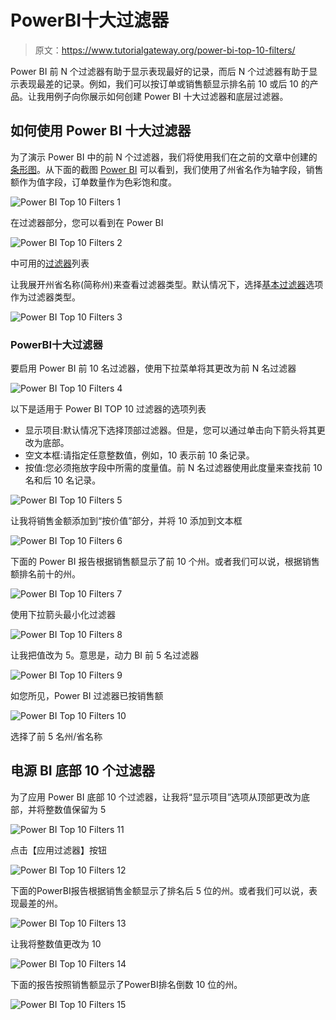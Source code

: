 # PowerBI十大过滤器

> 原文：<https://www.tutorialgateway.org/power-bi-top-10-filters/>

Power BI 前 N 个过滤器有助于显示表现最好的记录，而后 N 个过滤器有助于显示表现最差的记录。例如，我们可以按订单或销售额显示排名前 10 或后 10 的产品。让我用例子向你展示如何创建 Power BI 十大过滤器和底层过滤器。

## 如何使用 Power BI 十大过滤器

为了演示 Power BI 中的前 N 个过滤器，我们将使用我们在之前的文章中创建的[条形图](https://www.tutorialgateway.org/power-bi-bar-chart/)。从下面的截图 [Power BI](https://www.tutorialgateway.org/power-bi-tutorial/) 可以看到，我们使用了州省名作为轴字段，销售额作为值字段，订单数量作为色彩饱和度。

![Power BI Top 10 Filters 1](img/8c0b394def0534b20b26ecf0abfb4a19.png)

在过滤器部分，您可以看到在 Power BI

![Power BI Top 10 Filters 2](img/d9a62d14f557cb5ec01f7cef454feb1f.png)

中可用的[过滤器](https://www.tutorialgateway.org/power-bi-basic-filters/)列表

让我展开州省名称(简称州)来查看过滤器类型。默认情况下，选择[基本过滤器](https://www.tutorialgateway.org/power-bi-basic-filters/)选项作为过滤器类型。

![Power BI Top 10 Filters 3](img/12bc582b2ed6cbb6537f1a0c8c63e8f3.png)

### PowerBI十大过滤器

要启用 Power BI 前 10 名过滤器，使用下拉菜单将其更改为前 N 名过滤器

![Power BI Top 10 Filters 4](img/1d26056eff692d03651a88107a24423a.png)

以下是适用于 Power BI TOP 10 过滤器的选项列表

*   显示项目:默认情况下选择顶部过滤器。但是，您可以通过单击向下箭头将其更改为底部。
*   空文本框:请指定任意整数值，例如，10 表示前 10 条记录。
*   按值:您必须拖放字段中所需的度量值。前 N 名过滤器使用此度量来查找前 10 名和后 10 名记录。

![Power BI Top 10 Filters 5](img/e761a9c4dd668bfcea86e4e3aaec4509.png)

让我将销售金额添加到“按价值”部分，并将 10 添加到文本框

![Power BI Top 10 Filters 6](img/4986c7785eab1fd4118c3ecfab81e0f7.png)

下面的 Power BI 报告根据销售额显示了前 10 个州。或者我们可以说，根据销售额排名前十的州。

![Power BI Top 10 Filters 7](img/e7a70d701a7bd9e0ed3c054aab6eab0c.png)

使用下拉箭头最小化过滤器

![Power BI Top 10 Filters 8](img/8d6a1b0b3c6add361669194214e93e63.png)

让我把值改为 5。意思是，动力 BI 前 5 名过滤器

![Power BI Top 10 Filters 9](img/3ddb8fcc11a80d418cd55ddc2d999f96.png)

如您所见，Power BI 过滤器已按销售额

![Power BI Top 10 Filters 10](img/22922989dc367f5a234f2976ce5dad30.png)

选择了前 5 名州/省名称

## 电源 BI 底部 10 个过滤器

为了应用 Power BI 底部 10 个过滤器，让我将“显示项目”选项从顶部更改为底部，并将整数值保留为 5

![Power BI Top 10 Filters 11](img/4efab5568252b37d52ffc8c0b24b4f85.png)

点击【应用过滤器】按钮

![Power BI Top 10 Filters 12](img/b7289ae134e85afd4a84f6e1b6e0d4b3.png)

下面的PowerBI报告根据销售金额显示了排名后 5 位的州。或者我们可以说，表现最差的州。

![Power BI Top 10 Filters 13](img/4ce23f0f3cc8e4d2e1b2aca7e3c4e45b.png)

让我将整数值更改为 10

![Power BI Top 10 Filters 14](img/773d22d856df773d7dde0454f10a8170.png)

下面的报告按照销售额显示了PowerBI排名倒数 10 位的州。

![Power BI Top 10 Filters 15](img/78b6059c6da29167737404445dea9143.png)